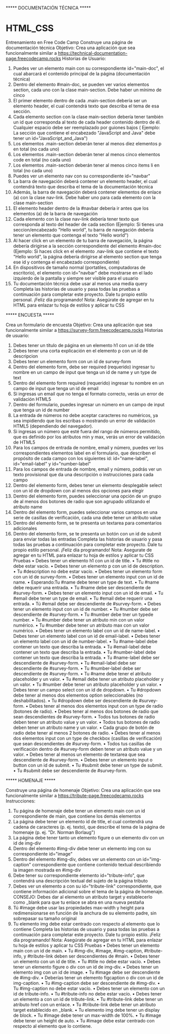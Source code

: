 ***** DOCUMENTACIÓN TÉCNICA *****

# HTML_CSS
Entrenamiento en Free Code Camp
Construye una página de documentación técnica
Objetivo: Crea una aplicación que sea funcionalmente similar a https://technical-documentation-page.freecodecamp.rocks
Historias de Usuario:
1.	Puedes ver un elemento main con su correspondiente id="main-doc", el cual abarcará el contenido principal de la página (documentación técnica)
2.	Dentro del elemento #main-doc, se pueden ver varios elementos section, cada uno con la clase main-section. Debe haber un mínimo de cinco
3.	El primer elemento dentro de cada .main-section debería ser un elemento header, el cual contendrá texto que describa el tema de esa sección.
4.	Cada elemento section con la clase main-section debería tener también un id que corresponda al texto de cada header contenido dentro de él. Cualquier espacio debe ser reemplazado por guiones bajos ( Ejemplo: La sección que contiene el encabezado "JavaScript and Java" debe tener un id="JavaScript_and_Java")
5.	Los elementos .main-section deberán tener al menos diez elementos p en total (no cada uno)
6.	Los elementos .main-section deberán tener al menos cinco elementos code en total (no cada uno)
7.	Los elementos .main-section deberán tener al menos cinco items li en total (no cada uno)
8.	Puedes ver un elemento nav con su correspondiente id="navbar"
9.	La barra de navegación deberá contener un elemento header, el cual contendrá texto que describa el tema de la documentación técnica
10.	Además, la barra de navegación deberá contener elementos de enlace (a) con la clase nav-link. Debe haber uno para cada elemento con la clase main-section
11.	El elemento header dentro de la #navbar debería ir antes que los elementos (a) de la barra de navegación
12.	Cada elemento con la clase nav-link debería tener texto que corresponda al texto del header de cada section (Ejemplo: Si tienes una seccion/encabezado "Hello world", tu barra de navegación debería tener un elemento que contenga el texto "Hello world")
13.	Al hacer click en un elemento de tu barra de navegación, la página debería dirigirse a la sección correspondiente del elemento #main-doc (Ejemplo: Si haces click en el elemento .nav-link que contiene el texto "Hello world", la página debería dirigirse al elemento section que tenga ese id y contenga el encabezado correspondiente)
14.	En dispositivos de tamaño normal (portatiles, computadoras de escritorio), el elemento con id="navbar" debe mostrarse en el lado izquierdo de la pantalla y siempre ser visible para el usuario
15.	Tu documentación técnica debe usar al menos una media query
Completa las historias de usuario y pasa todas las pruebas a continuación para completar este proyecto. Dale tu propio estilo personal. ¡Feliz día programando!
Nota: Asegúrate de agregar <link rel="stylesheet" href="styles.css"> en tu HTML para enlazar tu hoja de estilos y aplicar tu CSS

***** ENCUESTA *****

Crea un formulario de encuesta
Objetivo: Crea una aplicación que sea funcionalmente similar a https://survey-form.freecodecamp.rocks
Historias de usuario:
1.	Debes tener un título de página en un elemento h1 con un id de title
2.	Debes tener una corta explicación en el elemento p con un id de descripcion
3.	Debes tener un elemento form con un id de survey-form
4.	Dentro del elemento form, debe ser required (requerido) ingresar tu nombre en un campo de input que tenga un id de name y un type de text
5.	Dentro del elemento form required (requerido) ingresar tu nombre en un campo de input que tenga un id de email
6.	Si ingresas un email que no tenga el formato correcto, verás un error de validación HTML5
7.	Dentro del formulario, puedes ingresar un número en un campo de input que tenga un id de number
8.	La entrada de números no debe aceptar caracteres no numéricos, ya sea impidiendo que los escribas o mostrando un error de validación HTML5 (dependiendo del navegador).
9.	Si ingresas un número que esté fuera del rango de números permitido, que es definido por los atributos min y max, verás un error de validación de HTML5
10.	Para los campos de entrada de nombre, email y número, puedes ver los correspondientes elementos label en el formulario, que describen el propósito de cada campo con los siguientes id: id="name-label", id="email-label" y id="number-label"
11.	Para los campos de entrada de nombre, email y número, podrás ver un texto provisional que da una descripción o instrucciones para cada campo
12.	Dentro del elemento form, debes tener un elemento desplegable select con un id de dropdown con al menos dos opciones para elegir
13.	Dentro del elemento form, puedes seleccionar una opción de un grupo de al menos dos botones de radio que son agrupado utilizando el atributo name
14.	Dentro del elemento form, puedes seleccionar varios campos en una serie de casillas de verificación, cada una debe tener un atributo value
15.	Dentro del elemento form, se te presenta un textarea para comentarios adicionales
16.	Dentro del elemento form, se te presenta un botón con un id de submit para enviar todas las entradas
Completa las historias de usuario y pasa todas las pruebas a continuación para completar este proyecto. Dale tu propio estilo personal. ¡Feliz día programando!
Nota: Asegurate de agregar <link rel="stylesheet" href="styles.css"> en tu HTML para enlazar tu hoja de estilos y aplicar tu CSS
Pruebas
•	Debes tener un elemento h1 con un id de title.
•	Tu #title no debe estar vacío.
•	Debes tener un elemento p con un id de description.
•	Tu #description no debe estar vacío.
•	Debes tener un elemento form con un id de survey-form.
•	Debes tener un elemento input con un id de name.
•	Esperando:Tu #name debe tener un type de text.
•	Tu #name debe requerir una entrada.
•	Tu #name debe ser descendiente de #survey-form.
•	Debes tener un elemento input con un id de email.
•	Tu #email debe tener un type de email.
•	Tu #email debe requerir una entrada.
•	Tú #email debe ser descendiente de #survey-form.
•	Debes tener un elemento input con un id de number.
•	Tu #number debe ser descendiente de #survey-form.
•	Tu #number debe tner un typede number.
•	Tu #number debe tener un atributo min con un valor numérico.
•	Tu #number debe tener un atributo max con un valor numérico.
•	Debes tener un elemento label con un id de name-label.
•	Debes tener un elemento label con un id de email-label.
•	Debes tener un elemento label con un id de number-label.
•	Tu #name-label debe contener un texto que describa la entrada.
•	Tu #email-label debe contener un texto que describa la entrada.
•	Tu #number-label debe contener un texto que describa la entrada.
•	Tu #name-label debe ser descendiente de #survey-form.
•	Tu #email-label debe ser descendiente de #survey-form.
•	Tu #number-label debe ser descendiente de #survey-form.
•	Tu #name debe tener el atributo placeholder y un valor.
•	Tu #email debe tener un atributo placeholder y un valor.
•	Tu #number debe tener un atributo placeholder y un valor.
•	Debes tener un campo select con un id de dropdown.
•	Tu #dropdown debe tener al menos dos elementos option seleccionables (no deshabilitados).
•	Tu #dropdown debe ser descendiente de #survey-form.
•	Debes tener al menos dos elementos input con un type de radio (botones de radio).
•	Debes tener al menos dos botones de radio que sean descendientes de #survey-form.
•	Todos tus botones de radio deben tener un atributo value y un valor.
•	Todos tus botones de radio deben tener un atributo name y un valor.
•	Cada grupo de botón de radio debe tener al menos 2 botones de radio.
•	Debes tener al menos dos elementos input con un type de checkbox (casillas de verificación) que sean descendientes de #survey-form.
•	Todos tus casillas de verificación dentro de #survey-form deben tener un atributo value y un valor.
•	Debes tener al menos un elemento de textarea que sea descendiente de #survey-form.
•	Debes tener un elemento input o button con un id de submit.
•	Tu #submit debe tener un type de submit.
•	Tu #submit debe ser descendiente de #survey-form.

***** HOMENAJE *****

Construye una página de homenaje
Objetivo: Crea una aplicación que sea funcionalmente similar a https://tribute-page.freecodecamp.rocks
Instrucciones:
1.	Tu página de homenaje debe tener un elemento main con un id correspondiente de main, que contiene los demás elementos
2.	La página debe tener un elemento id de title, el cual contendrá una cadena de caracteres (p. ej. texto), que describe el tema de la página de homenaje (p. ej. "Dr. Norman Borlaug")
3.	La página debe tener tanto un elemento figure o un elemento div con un id de img-div
4.	Dentro del elemento #img-div debe tener un elemento img con su correspondiente id="image"
5.	Dentro del elemento #img-div, debes ver un elemento con un id="img-caption" correspondiente que contiene contenido textual describiendo la imagen mostrada en #img-div
6.	Debe tener su correspondiente elemento id="tribute-info", que contendrá una descripción textual del sujeto de la página tributo
7.	Debes ver un elemento a con su id="tribute-link" correspondiente, que contiene información adicional sobre el tema de la página de homenaje. CONSEJO: Debes dar al elemento un atributo target y establecerlo como _blank para que tu enlace se abra en una nueva pestaña
8.	Tú #image debe usar las propiedades max-width y height para redimensionarse en función de la anchura de su elemento padre, sin sobrepasar su tamaño original
9.	Tu elemento img debe estar centrado con respecto al elemento que lo contiene
Completa las historias de usuario y pasa todas las pruebas a continuación para completar este proyecto. Dale tu propio estilo. ¡Feliz día programando!
Nota: Asegúrate de agregar <link rel="stylesheet" href="styles.css"> en tu HTML para enlazar tu hoja de estilos y aplicar tu CSS
Pruebas
•  Debes tener un elemento main con un id de main.
• Tu #img-div, #image, #img-caption, #tribute-info, y #tribute-link deben ser descendientes de #main.
•	Debes tener un elemento con un id de title.
•	Tu #title no debe estar vacío.
•	Debes tener un elemento figure o div con un id de img-div.
•	Debes tener un elemento img con un id de image.
•	Tu #image debe ser descendiente de #img-div.
•	Deberías tener un elemento figcaption o div con un id de img-caption.
•	Tu #img-caption debe ser descendiente de #img-div.
•	Tu #img-caption no debe estar vacío.
•	Debes tener un elemento con un id de tribute-info.
•	Tu #tribute-info no debe estar vacío.
•	Debes tener un elemento a con un id de tribute-link.
•	Tu #tribute-link debe tener un atributo href con un enlace.
•	Tu #tribute-link debe tener un atributo target establecido en _blank.
•	Tu elemento img debe tener un display de block.
•	Tu #image debe tener un max-width de 100%.
•	Tu #image debe tener un height de auto.
•	Tu #image debe estar centrado con respecto al elemento que lo contiene.

